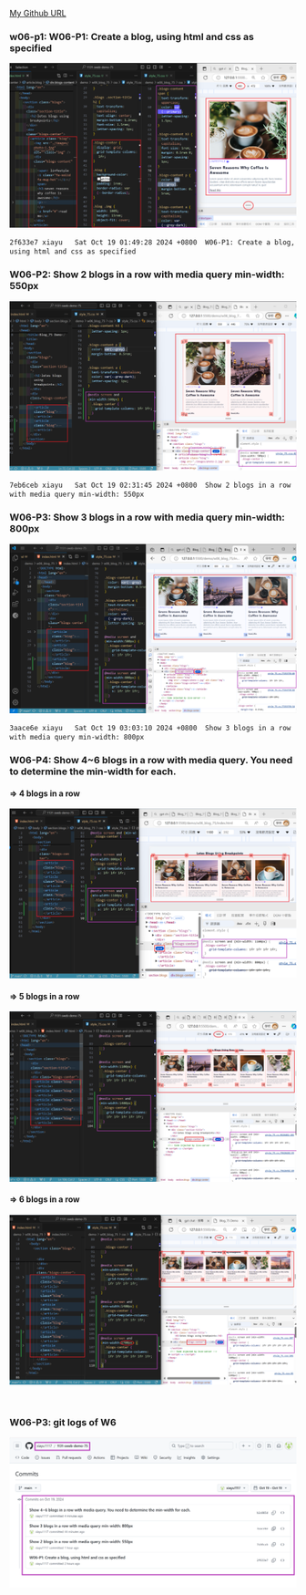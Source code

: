 [My Github URL](https://github.com/xiayu1117/113-sweb-demo-75)

### w06-p1: W06-P1: Create a blog, using html and css as specified

![](w06-p1.png)

```
2f633e7 xiayu   Sat Oct 19 01:49:28 2024 +0800  W06-P1: Create a blog, using html and css as specified
```

### W06-P2: Show 2 blogs in a row with media query min-width: 550px

![](w06-p2.png)

```
7eb6ceb xiayu   Sat Oct 19 02:31:45 2024 +0800  Show 2 blogs in a row with media query min-width: 550px
```

### W06-P3: Show 3 blogs in a row with media query min-width: 800px

![](w06-p3.png)

```
3aace6e xiayu   Sat Oct 19 03:03:10 2024 +0800  Show 3 blogs in a row with media query min-width: 800px
```

### W06-P4: Show 4~6 blogs in a row with media query. You need to determine the min-width for each.
 
#### => 4 blogs in a row
 
![](w06-p4-1.png)
 
#### => 5 blogs in a row
 
![](w06-p4-2.png)
 
#### => 6 blogs in a row
 
![](w06-p4-3.png)
 
```
 
```

### W06-P3: git logs of W6
 
![](w06-logs.png)